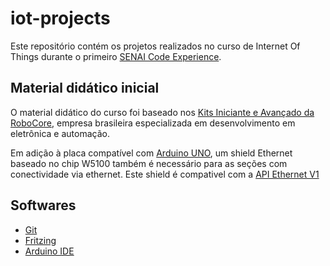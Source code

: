 # iot-projects

Este repositório contém os projetos realizados no curso de Internet Of Things durante o primeiro [SENAI Code Experience](https://codexp.sp.senai.br/).


## Material didático inicial

O material didático do curso foi baseado nos [Kits Iniciante e Avançado da RoboCore](https://www.robocore.net/loja/produtos/arduino-master-kit.html), empresa brasileira especializada em desenvolvimento em eletrônica e automação.

Em adição à placa compatível com [Arduino UNO](https://store.arduino.cc/usa/arduino-uno-rev3), um shield Ethernet baseado no chip W5100 também é necessário para as seções com conectividade via ethernet. Este shield é compativel com a [API Ethernet V1](https://www.arduino.cc/en/Reference/Ethernet)

## Softwares

- [Git](https://git-scm.com/)
- [Fritzing](http://fritzing.org/)
- [Arduino IDE](https://www.arduino.cc/en/Main/Software)